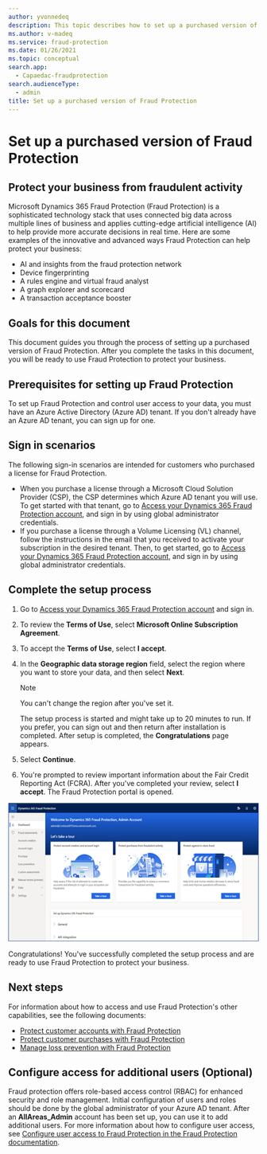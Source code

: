 ```yaml
---
author: yvonnedeq
description: This topic describes how to set up a purchased version of Fraud Protection.
ms.author: v-madeq
ms.service: fraud-protection
ms.date: 01/26/2021
ms.topic: conceptual
search.app: 
  - Capaedac-fraudprotection
search.audienceType:
  - admin
title: Set up a purchased version of Fraud Protection
---
```




# Set up a purchased version of Fraud Protection

## Protect your business from fraudulent activity

Microsoft Dynamics 365 Fraud Protection (Fraud Protection) is a sophisticated technology stack that uses connected big data across multiple lines of business and applies cutting-edge artificial intelligence (AI) to help provide more accurate decisions in real time.
Here are some examples of the innovative and advanced ways Fraud Protection can help protect your business:

- AI and insights from the fraud protection network
- Device fingerprinting
- A rules engine and virtual fraud analyst
- A graph explorer and scorecard
- A transaction acceptance booster

## Goals for this document

This document guides you through the process of setting up a purchased version of Fraud Protection.
After you complete the tasks in this document, you will be ready to use Fraud Protection to protect your business.

## Prerequisites for setting up Fraud Protection

To set up Fraud Protection and control user access to your data, you must have an Azure Active Directory (Azure AD) tenant. If you don't already have an Azure AD tenant, you can sign up for one.

## Sign in scenarios

The following sign-in scenarios are intended for customers who purchased a license for Fraud Protection.
- When you purchase a license through a Microsoft Cloud Solution Provider (CSP), the CSP determines which Azure AD tenant you will use. To get started with that tenant, go to [Access your Dynamics 365 Fraud Protection account](https://dfp.microsoft.com/), and sign in by using global administrator credentials.
- If you purchase a license through a Volume Licensing (VL) channel, follow the instructions in the email that you received to activate your subscription in the desired tenant. Then, to get started, go to [Access your Dynamics 365 Fraud Protection account](https://dfp.microsoft.com/), and sign in by using global administrator credentials.

## Complete the setup process

1.	Go to [Access your Dynamics 365 Fraud Protection account](https://dfp.microsoft.com/) and sign in.
2.	To review the **Terms of Use**, select **Microsoft Online Subscription Agreement**.
3.	To accept the **Terms of Use**, select **I accept**.
4.	In the **Geographic data storage region** field, select the region where you want to store your data, and then select **Next**.

 	  > [!NOTE]
 	  >You can't change the region after you've set it.
    
 	  The setup process is started and might take up to 20 minutes to run. If you prefer, you can sign out and then return after installation is completed.
   	After setup is completed, the **Congratulations** page appears.
    
5.	Select **Continue**.
6.	You're prompted to review important information about the Fair Credit Reporting Act (FCRA). After you've completed your review, select **I accept**.
   	The Fraud Protection portal is opened.

![Data flow](media/promocode-images/DFP-Portal.png)

Congratulations! You've successfully completed the setup process and are ready to use Fraud Protection to protect your business.

## Next steps

For information about how to access and use Fraud Protection's other capabilities, see the following documents:

- [Protect customer accounts with Fraud Protection]()
-	[Protect customer purchases with Fraud Protection]()
-	[Manage loss prevention with Fraud Protection]()

## Configure access for additional users (Optional)

Fraud protection offers role-based access control (RBAC) for enhanced security and role management. Initial configuration of users and roles should be done by the global administrator of your Azure AD tenant. After an **AllAreas_Admin** account has been set up, you can use it to add additional users.
For more information about how to configure user access, see [Configure user access to Fraud Protection in the Fraud Protection documentation](https://docs.microsoft.com/dynamics365/fraud-protection/configure-user-access).
